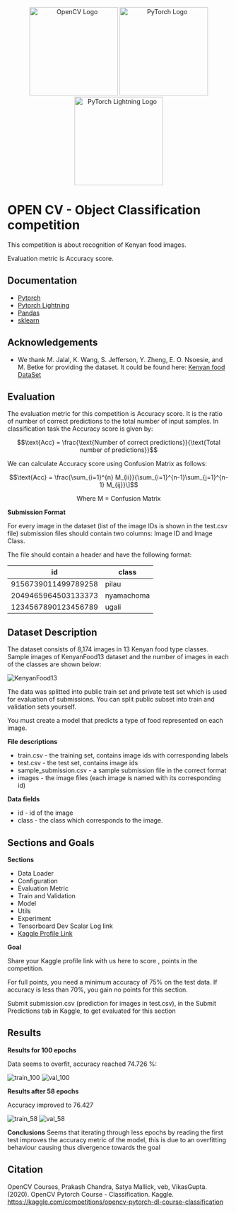 
<p align="center">
  <img src="./images/opencv.png" alt="OpenCV Logo" width="200" padding-right="20"/>
  <img src="./images/pytorch.jpg" alt="PyTorch Logo" width="200" padding-left="20" />
  <img src="./images/pylightning1.png" alt="PyTorch Lightning Logo" width="200" padding-left="20"/>
</p>

# OPEN CV - Object Classification competition  

This competition is about recognition of Kenyan food images.

Evaluation metric is Accuracy score.


## Documentation

- [Pytorch](https://pytorch.org/docs/stable/index.html)
- [Pytorch Lightning](https://lightning.ai/docs)
- [Pandas](https://pandas.pydata.org/docs/index.html)
- [sklearn](https://scikit-learn.org/stable/user_guide.html)


## Acknowledgements

 - We thank M. Jalal, K. Wang, S. Jefferson, Y. Zheng, E. O. Nsoesie, and M. Betke for providing the dataset. It could be found here: [Kenyan food DataSet](https://github.com/monajalal/Kenyan-Food)

 

## Evaluation
The evaluation metric for this competition is Accuracy score. It is the ratio of number of correct predictions to the total number of input samples. In classification task the Accuracy score is given by:

$$\text{Acc} = \frac{\text{Number of correct predictions}}{\text{Total number of predictions}}$$

We can calculate Accuracy score using Confusion Matrix as follows:

$$\text{Acc} = \frac{\sum_{i=1}^{n} M_{ii}}{\sum_{i=1}^{n-1}\sum_{j=1}^{n-1} M_{ij}}\]$$

$$\text{Where M = Confusion Matrix}$$


**Submission Format**

For every image in the dataset (list of the image IDs is shown in the test.csv file) submission files should contain two columns: Image ID and Image Class.

The file should contain a header and have the following format:

| id | class |
| --- | --- |
| 9156739011499789258 | pilau |
| 2049465964503133373 | nyamachoma |
| 1234567890123456789 | ugali |




## Dataset Description
The dataset consists of 8,174 images in 13 Kenyan food type classes. Sample images of KenyanFood13 dataset and the number of images in each of the classes are shown below:

![KenyanFood13](./images/KenyanFood13.png)

The data was splitted into public train set and private test set which is used for evaluation of submissions. You can split public subset into train and validation sets yourself.

You must create a model that predicts a type of food represented on each image.

**File descriptions**
- train.csv - the training set, contains image ids with corresponding labels
- test.csv - the test set, contains image ids
- sample_submission.csv - a sample submission file in the correct format
- images - the image files (each image is named with its corresponding id)

**Data fields**
- id - id of the image
- class - the class which corresponds to the image.
## Sections and Goals

**Sections**
* Data Loader
* Configuration
* Evaluation Metric
* Train and Validation
* Model
* Utils 
* Experiment 
* Tensorboard Dev Scalar Log link 
* [Kaggle Profile Link](https://www.kaggle.com/competitions/opencv-pytorch-dl-course-classification)  


**Goal**

Share your Kaggle profile link with us here to score , points in the competition.

For full points, you need a minimum accuracy of 75% on the test data. If accuracy is less than 70%, you gain no points for this section.

Submit submission.csv (prediction for images in test.csv), in the Submit Predictions tab in Kaggle, to get evaluated for this section 
## Results

**Results for 100 epochs**

Data seems to overfit, accuracy reached 74.726 %:

![train_100](./images/1.png)
![val_100](./images/2.png)

**Results after 58 epochs**

Accuracy improved to 76.427

![train_58](./images/3.png)
![val_58](./images/4.png)


**Conclusions**
Seems that iterating through less epochs by reading the first test improves the accuracy metric of the model, this is due to an overfitting behaviour causing thus divergence towards the goal
## Citation

OpenCV Courses, Prakash Chandra, Satya Mallick, veb, VikasGupta. (2020). OpenCV Pytorch Course - Classification. Kaggle. https://kaggle.com/competitions/opencv-pytorch-dl-course-classification